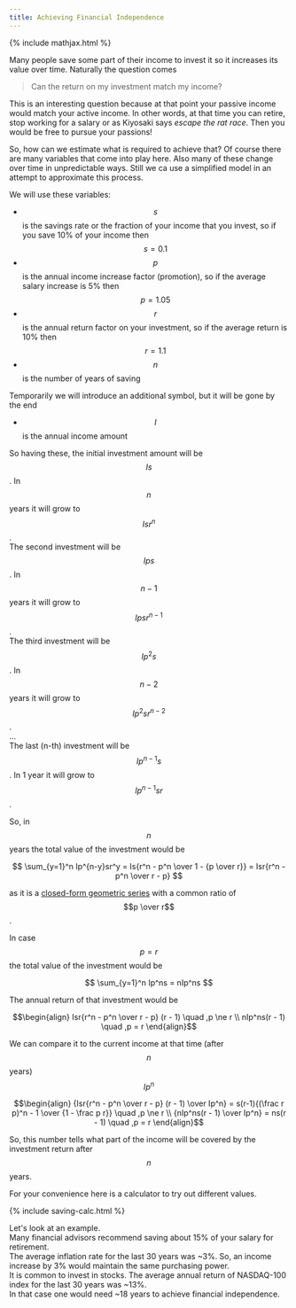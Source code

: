 ```yaml
---
title: Achieving Financial Independence
---
```


{% include mathjax.html %}

Many people save some part of their income to invest it so it increases its value over time.
Naturally the question comes

> Can the return on my investment match my income?

This is an interesting question because at that point your passive income would match your active income.
In other words, at that time you can retire, stop working for a salary or as Kiyosaki says _escape the rat race_.
Then you would be free to pursue your passions!

So, how can we estimate what is required to achieve that?
Of course there are many variables that come into play here.
Also many of these change over time in unpredictable ways.
Still we ca use a simplified model in an attempt to approximate this process.

We will use these variables:
- $$s$$ is the savings rate or the fraction of your income that you invest,
so if you save 10% of your income then $$s = 0.1$$
- $$p$$ is the annual income increase factor (promotion), so if the average salary increase is 5% then $$p = 1.05$$
- $$r$$ is the annual return factor on your investment, so if the average return is 10% then $$r = 1.1$$
- $$n$$ is the number of years of saving

Temporarily we will introduce an additional symbol, but it will be gone by the end
- $$I$$ is the annual income amount

So having these, the initial investment amount will be $$Is$$.
  In $$n$$ years it will grow to $$Isr^n$$.  
The second investment will be $$Ips$$.
  In $$n-1$$ years it will grow to $$Ipsr^{n-1}$$.  
The third investment will be $$Ip^2s$$.
  In $$n-2$$ years it will grow to $$Ip^2sr^{n-2}$$.  
...  
The last (n-th) investment will be $$Ip^{n-1}s$$.
  In 1 year it will grow to $$Ip^{n-1}sr$$.

So, in $$n$$ years the total value of the investment would be 

$$
\sum_{y=1}^n Ip^{n-y}sr^y = Is{r^n - p^n \over 1 - {p \over r}} = Isr{r^n - p^n \over r - p}
$$

as it is a [closed-form geometric series](https://en.wikipedia.org/wiki/Geometric_series#Closed-form_formula)
with a common ratio of $$p \over r$$.

In case $$p = r$$ the total value of the investment would be

$$
\sum_{y=1}^n Ip^ns = nIp^ns
$$

The annual return of that investment would be

$$\begin{align}
Isr{r^n - p^n \over r - p} (r - 1) \quad  ,p \ne r \\
nIp^ns(r - 1) \quad                       ,p = r
\end{align}$$

We can compare it to the current income at that time (after $$n$$ years) $$Ip^n$$

$$\begin{align}
{Isr{r^n - p^n \over r - p} (r - 1) \over Ip^n} = s(r-1){(\frac r p)^n - 1 \over {1 - \frac p r}} \quad  ,p \ne r \\
{nIp^ns(r - 1) \over Ip^n} = ns(r - 1) \quad                                                 ,p = r
\end{align}$$

So, this number tells what part of the income will be covered by the investment return after $$n$$ years.

For your convenience here is a calculator to try out different values.

{% include saving-calc.html %}

Let's look at an example.  
Many financial advisors recommend saving about 15% of your salary for retirement.  
The average inflation rate for the last 30 years was ~3%. So, an income increase by 3% would maintain the same purchasing power.  
It is common to invest in stocks.
The average annual return of NASDAQ-100 index for the last 30 years was ~13%.  
In that case one would need ~18 years to achieve financial independence.

